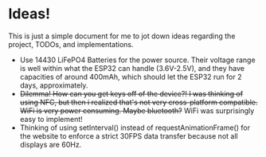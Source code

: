 # Ideas!

This is just a simple document for me to jot down ideas regarding the project, TODOs, and implementations.

- Use 14430 LiFePO4 Batteries for the power source. Their voltage range is well within what the ESP32 can handle (3.6V-2.5V), and they have capacities of around 400mAh, which should let the ESP32 run for 2 days, approximately.
- ~~Dilemma! How can you get keys off of the device?! I was thinking of using NFC, but then i realized that's not very cross-platform compatible. WiFi is very power consuming. Maybe bluetooth?~~ WiFi was surprisingly easy to implement!
- Thinking of using setInterval() instead of requestAnimationFrame() for the website to enforce a strict 30FPS data transfer because not all displays are 60Hz.